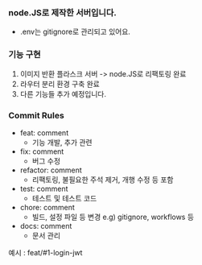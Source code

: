 ### node.JS로 제작한 서버입니다.
- .env는 gitignore로 관리되고 있어요.

### 기능 구현
1. 이미지 반환 플라스크 서버 -> node.JS로 리팩토링 완료
2. 라우터 분리 환경 구축 완료
3. 다른 기능들 추가 예정입니다.

### Commit Rules
- feat: comment
    - 기능 개발, 추가 관련
- fix: comment
    - 버그 수정
- refactor: comment
    - 리팩토링, 불필요한 주석 제거, 개행 수정 등 포함
- test: comment
    - 테스트 및 테스트 코드
- chore: comment
    - 빌드, 설정 파일 등 변경 e.g) gitignore, workflows 등
- docs: comment
    - 문서 관리

예시 : feat/#1-login-jwt